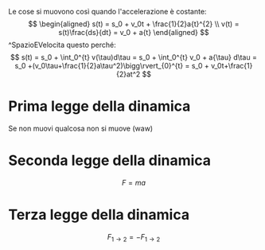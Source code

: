 Le cose si muovono così quando l'accelerazione è costante:
$$
\begin{aligned}
s(t) = s_0 + v_0t + \frac{1}{2}a{t}^{2} \\
v(t) = s(t)\frac{ds}{dt} = v_0 + a{t}
\end{aligned}
$$
^SpazioEVelocita
questo perché:
$$
s(t) = s_0 + \int_0^{t} v(\tau)d\tau = s_0 + \int_0^{t} v_0 + a{\tau} d\tau = s_0 +(v_0\tau+\frac{1}{2}a\tau^2)\bigg\rvert_{0}^{t} = s_0 + v_0t+\frac{1}{2}at^2
$$

# Prima legge della dinamica
Se non muovi qualcosa non si muove (waw)

# Seconda legge della dinamica
$$F = ma$$
# Terza legge della dinamica
$$F_{1\rightarrow2} = -F_{1\rightarrow2}$$
